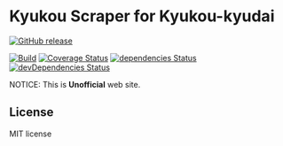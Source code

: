 # Kyukou Scraper for Kyukou-kyudai

[![GitHub release](https://img.shields.io/github/release/qdai/kyukou-scraper-kyudai.svg)](https://github.com/qdai/kyukou-scraper-kyudai/releases/latest)

[![Build](https://github.com/qdai/kyukou-scraper-kyudai/actions/workflows/build.yml/badge.svg)](https://github.com/qdai/kyukou-scraper-kyudai/actions/workflows/build.yml)
[![Coverage Status](https://coveralls.io/repos/github/qdai/kyukou-scraper-kyudai/badge.svg)](https://coveralls.io/github/qdai/kyukou-scraper-kyudai)
[![dependencies Status](https://david-dm.org/qdai/kyukou-scraper-kyudai/status.svg)](https://david-dm.org/qdai/kyukou-scraper-kyudai)
[![devDependencies Status](https://david-dm.org/qdai/kyukou-scraper-kyudai/dev-status.svg)](https://david-dm.org/qdai/kyukou-scraper-kyudai?type=dev)

NOTICE: This is **Unofficial** web site.

## License

MIT license
